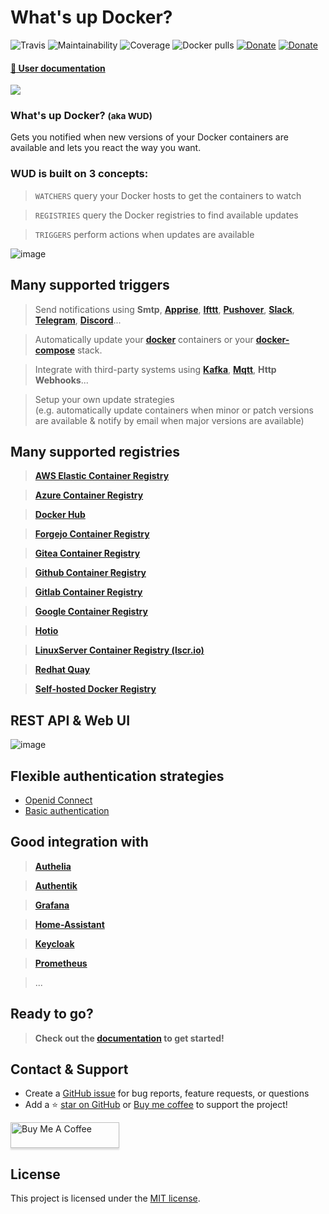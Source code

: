 # What's up Docker?

![Travis](https://img.shields.io/travis/fmartinou/whats-up-docker/master)
![Maintainability](https://img.shields.io/codeclimate/maintainability/fmartinou/whats-up-docker)
![Coverage](https://img.shields.io/codeclimate/coverage/fmartinou/whats-up-docker)
![Docker pulls](https://img.shields.io/docker/pulls/fmartinou/whats-up-docker)
[![Donate](https://img.shields.io/badge/Donate-PayPal-green.svg)](https://www.paypal.com/donate/?business=ZSDMEC3ZE8DQ8&no_recurring=0&currency_code=EUR)
[![Donate](https://img.shields.io/badge/-buy_me_a%C2%A0coffee-gray?logo=buy-me-a-coffee)](https://www.buymeacoffee.com/61rUNMm)

#### [:blue_book: User documentation](https://fmartinou.github.io/whats-up-docker/)

![](docs/wud_logo_250.png)

### What's up Docker? <small>(aka **WUD**)</small>
Gets you notified when new versions of your Docker containers are available and lets you react the way you want.

### WUD is built on 3 concepts:

> `WATCHERS` query your Docker hosts to get the containers to watch

> `REGISTRIES` query the Docker registries to find available updates

> `TRIGGERS` perform actions when updates are available

![image](docs/introduction/wud_arch.png)

## Many supported triggers
> Send notifications using **Smtp**, [**Apprise**](https://github.com/caronc/apprise-api), [**Ifttt**](https://ifttt.com), [**Pushover**](https://pushover.net), [**Slack**](https://slack.com), [**Telegram**](https://telegram.org/), [**Discord**](https://discord.com/)...

> Automatically update your [**docker**](https://www.docker.com) containers or your [**docker-compose**](https://docs.docker.com/compose) stack.

> Integrate with third-party systems using [**Kafka**](https://kafka.apache.org), [**Mqtt**](https://mqtt.org), **Http Webhooks**...

> Setup your own update strategies \
> (e.g. automatically update containers when minor or patch versions are available & notify by email when major versions are available)

## Many supported registries

> [**AWS Elastic Container Registry**](https://aws.amazon.com/ecr)

> [**Azure Container Registry**](https://azure.microsoft.com/services/container-registry)

> [**Docker Hub**](http://hub.docker.com)

> [**Forgejo Container Registry**](https://forgejo.org/)

> [**Gitea Container Registry**](https://gitea.com/)

> [**Github Container Registry**](https://docs.github.com/en/packages/working-with-a-github-packages-registry/working-with-the-docker-registry)

> [**Gitlab Container Registry**](https://docs.gitlab.com/ee/user/packages/container_registry/)

> [**Google Container Registry**](https://cloud.google.com/container-registry)

> [**Hotio**](https://hotio.dev)

> [**LinuxServer Container Registry (lscr.io)**](https://fleet.linuxserver.io/)

> [**Redhat Quay**](https://quay.io/)

> [**Self-hosted Docker Registry**](https://docs.docker.com/registry/)

## REST API & Web UI
![image](docs/ui/ui.png)

## Flexible authentication strategies
- [Openid Connect](https://openid.net/connect/)
- [Basic authentication](https://developer.mozilla.org/en-US/docs/Web/HTTP/Authentication)

## Good integration with

> [**Authelia**](https://www.authelia.com/)

> [**Authentik**](https://goauthentik.io/)

> [**Grafana**](https://grafana.com/)

> [**Home-Assistant**](https://www.home-assistant.io/)

> [**Keycloak**](https://www.keycloak.org/)

> [**Prometheus**](https://prometheus.io/)

> ...

## Ready to go?
> **Check out the [documentation](https://fmartinou.github.io/whats-up-docker/) to get started!**

## Contact & Support
- Create a [GitHub issue](https://github.com/fmartinou/whats-up-docker/issues) for bug reports, feature requests, or questions
- Add a ⭐️ [star on GitHub](https://github.com/fmartinou/whats-up-docker) or [Buy me coffee](https://www.buymeacoffee.com/61rUNMm)&nbsp;to support the project!

<a href="https://www.buymeacoffee.com/61rUNMm" target="_blank"><img src="https://www.buymeacoffee.com/assets/img/custom_images/orange_img.png" alt="Buy Me A Coffee" style="height: 41px !important;width: 174px !important;box-shadow: 0px 3px 2px 0px rgba(190, 190, 190, 0.5) !important;-webkit-box-shadow: 0px 3px 2px 0px rgba(190, 190, 190, 0.5) !important;" ></a>



## License
This project is licensed under the [MIT license](https://github.com/fmartinou/whats-up-docker/blob/master/LICENSE).
